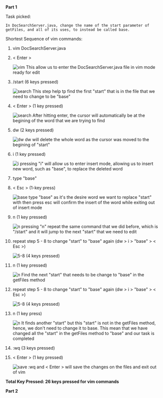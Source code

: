**Part 1**

Task picked: 

    In DocSearchServer.java, change the name of the start parameter of getFiles, and all of its uses, to instead be called base.

Shortest Sequence of vim commands: 

1. vim DocSearchServer.java
2. < Enter >

    ![vim](1.1.PNG)
    This allow us to enter the DocSearchServer.java file in vim mode ready for edit 

3.  /start (6 keys pressed)

    ![search](1.2.PNG)
    This step help tp find the first "start" that is in the file that we need to change to be "base"

4. < Enter > (1 key pressed)

    ![search](1.2.1.PNG)
    After hitting enter, the cursor will automatically be at the begining of the word that we are trying to find

5. dw (2 keys pressed)

    ![dw](1.3.PNG)
    dw will delete the whole word as the cursor was moved to the begining of "start" 

6. i (1 key pressed)

    ![i](1.4.PNG)
    pressing "i" will allow us to enter insert mode, allowing us to insert new word, such as "base", to replace the deleted word

7. type "base" 
8. < Esc > (1-key press)

    ![base](1.5.PNG)
    type "base" as it's the desire word we want to replace "start" with then press esc will confirm the insert of the word while exiting out of insert mode 

9. n (1 key pressed)

    ![n](1.6.PNG)
    pressing "n" repeat the same command that we did before, which is "/start" and it will jump to the next "start" that we need to edit 

10. repeat step 5 - 8 to change "start" to "base" again (dw > i > "base" > < Esc >)

    ![5-8](1.7.PNG)
    (4 keys pressed)

11. n (1 key pressed)

    ![n](1.8.PNG)
    Find the next "start" that needs to be change to "base" in the getFiles method 

12. repeat step 5 - 8 to change "start" to "base" again (dw > i > "base" > < Esc >)

    ![5-8](1.9.PNG)
    (4 keys pressed)

13. n (1 key press)

    ![n](1.10.PNG)
    It finds another "start" but this "start" is not in the getFiles method, hence, we don't need to change it to base. This mean that we have changed all the "start" in the getFiles method to "base" and our task is completed 

14. :wq (3 keys pressed)
15. < Enter > (1 key pressed)

    ![save](1.11.PNG)
    :wq and < Enter > will save the changes on the files and exit out of vim 
    

**Total Key Pressed: 26 keys pressed for vim commands**


**Part 2**
